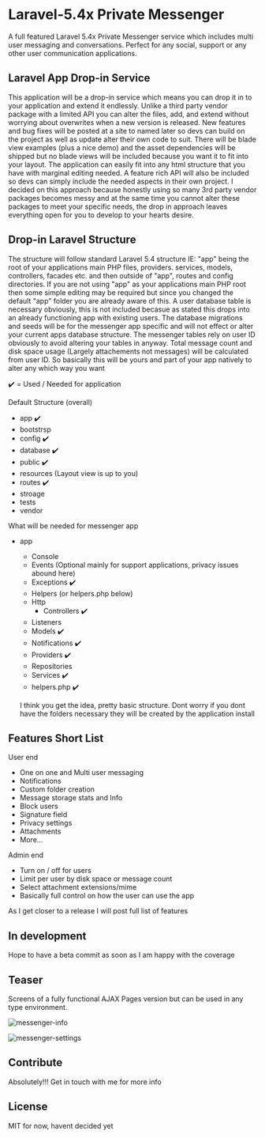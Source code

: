# Laravel-5.4x Private Messenger

A full featured Laravel 5.4x Private Messenger service which includes multi user messaging and conversations. Perfect for any social, support or any other user communication applications.

## Laravel App Drop-in Service

This application will be a drop-in service which means you can drop it in to your application and extend it endlessly. Unlike a third party vendor package with a limited API you can alter the files, add, and extend without worrying about overwrites when a new version is released. New features and bug fixes will be posted at a site to named later so devs can build on the project as well as update alter their own code to suit. There will be blade view examples (plus a nice demo) and the asset dependencies will be shipped but no blade views will be included because you want it to fit into your layout. The application can easily fit into any html structure that you have with marginal editing needed. A feature rich API will also be included so devs can simply include the needed aspects in their own project. I decided on this approach because honestly using so many 3rd party vendor packages becomes messy and at the same time you cannot alter these packages to meet your specific needs, the drop in approach leaves everything open for you to develop to your hearts desire.

## Drop-in Laravel Structure

The structure will follow standard Laravel 5.4 structure IE: "app" being the root of your applications main PHP files, providers. services, models, controllers, facades etc. and then outside of "app", routes and config directories. If you are not using "app" as your applications main PHP root then some simple editing may be required but since you changed the default "app" folder you are already aware of this.
A user database table is necessary obviously, this is not included becasue as stated this drops into an already functioning app with existing users. The database migrations and seeds will be for the messenger app specific and will not effect or alter your current apps database structure. The messenger tables rely on user ID obviously to avoid altering your tables in anyway. Total message count and disk space usage (Largely attachements not messages) will be calculated from user ID.
So basically this will be yours and part of your app natively to alter any which way you want

:heavy_check_mark: = Used / Needed for application

Default Structure (overall)
* app :heavy_check_mark:
* bootstrsp
* config :heavy_check_mark:
* database :heavy_check_mark:
* public :heavy_check_mark:
* resources (Layout view is up to you)
* routes :heavy_check_mark:
* stroage
* tests
* vendor

What will be needed for messenger app

* app
   * Console
   * Events (Optional mainly for support applications, privacy issues abound here)
   * Exceptions :heavy_check_mark:
   * Helpers (or helpers.php below)
   * Http
      * Controllers :heavy_check_mark:
   * Listeners  
   * Models :heavy_check_mark:
   * Notifications :heavy_check_mark:
   * Providers :heavy_check_mark:
   * Repositories
   * Services :heavy_check_mark:
   * helpers.php :heavy_check_mark:
   
   I think you get the idea, pretty basic structure. Dont worry if you dont have the folders necessary they will be created by the application install
   
## Features Short List

User end
- One on one and Multi user messaging
- Notifications
- Custom folder creation
- Message storage stats and Info
- Block users
- Signature field
- Privacy settings
- Attachments
- More...

Admin end
- Turn on / off for users
- Limit per user by disk space or message count
- Select attachment extensions/mime
- Basically full control on how the user can use the app

As I get closer to a release I will post full list of features

## In development

Hope to have a beta commit as soon as I am happy with the coverage

## Teaser

Screens of a fully functional AJAX Pages version but can be used in any type environment.

![messenger-info](https://github.com/GaryCornell/Laravel-5.4x-Private-Messenger/blob/master/demo/messenger.png)

![messenger-settings](https://github.com/GaryCornell/Laravel-5.4x-Private-Messenger/blob/master/demo/messenger_settings.png)

## Contribute

Absolutely!!! Get in touch with me for more info

## License

MIT for now, havent decided yet


